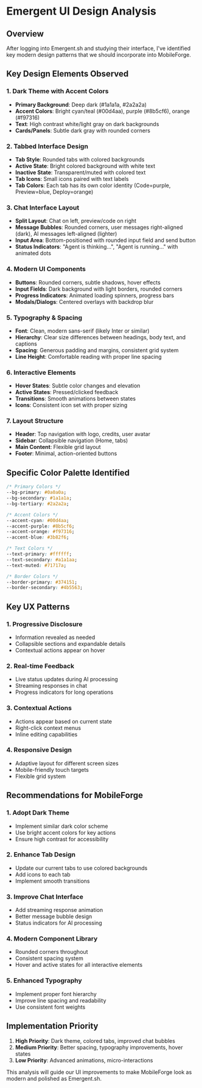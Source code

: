 # Emergent UI Design Analysis

## Overview
After logging into Emergent.sh and studying their interface, I've identified key modern design patterns that we should incorporate into MobileForge.

## Key Design Elements Observed

### 1. **Dark Theme with Accent Colors**
- **Primary Background**: Deep dark (#1a1a1a, #2a2a2a)
- **Accent Colors**: Bright cyan/teal (#00d4aa), purple (#8b5cf6), orange (#f97316)
- **Text**: High contrast white/light gray on dark backgrounds
- **Cards/Panels**: Subtle dark gray with rounded corners

### 2. **Tabbed Interface Design**
- **Tab Style**: Rounded tabs with colored backgrounds
- **Active State**: Bright colored background with white text
- **Inactive State**: Transparent/muted with colored text
- **Tab Icons**: Small icons paired with text labels
- **Tab Colors**: Each tab has its own color identity (Code=purple, Preview=blue, Deploy=orange)

### 3. **Chat Interface Layout**
- **Split Layout**: Chat on left, preview/code on right
- **Message Bubbles**: Rounded corners, user messages right-aligned (dark), AI messages left-aligned (lighter)
- **Input Area**: Bottom-positioned with rounded input field and send button
- **Status Indicators**: "Agent is thinking...", "Agent is running..." with animated dots

### 4. **Modern UI Components**
- **Buttons**: Rounded corners, subtle shadows, hover effects
- **Input Fields**: Dark background with light borders, rounded corners
- **Progress Indicators**: Animated loading spinners, progress bars
- **Modals/Dialogs**: Centered overlays with backdrop blur

### 5. **Typography & Spacing**
- **Font**: Clean, modern sans-serif (likely Inter or similar)
- **Hierarchy**: Clear size differences between headings, body text, and captions
- **Spacing**: Generous padding and margins, consistent grid system
- **Line Height**: Comfortable reading with proper line spacing

### 6. **Interactive Elements**
- **Hover States**: Subtle color changes and elevation
- **Active States**: Pressed/clicked feedback
- **Transitions**: Smooth animations between states
- **Icons**: Consistent icon set with proper sizing

### 7. **Layout Structure**
- **Header**: Top navigation with logo, credits, user avatar
- **Sidebar**: Collapsible navigation (Home, tabs)
- **Main Content**: Flexible grid layout
- **Footer**: Minimal, action-oriented buttons

## Specific Color Palette Identified

```css
/* Primary Colors */
--bg-primary: #0a0a0a;
--bg-secondary: #1a1a1a;
--bg-tertiary: #2a2a2a;

/* Accent Colors */
--accent-cyan: #00d4aa;
--accent-purple: #8b5cf6;
--accent-orange: #f97316;
--accent-blue: #3b82f6;

/* Text Colors */
--text-primary: #ffffff;
--text-secondary: #a1a1aa;
--text-muted: #71717a;

/* Border Colors */
--border-primary: #374151;
--border-secondary: #4b5563;
```

## Key UX Patterns

### 1. **Progressive Disclosure**
- Information revealed as needed
- Collapsible sections and expandable details
- Contextual actions appear on hover

### 2. **Real-time Feedback**
- Live status updates during AI processing
- Streaming responses in chat
- Progress indicators for long operations

### 3. **Contextual Actions**
- Actions appear based on current state
- Right-click context menus
- Inline editing capabilities

### 4. **Responsive Design**
- Adaptive layout for different screen sizes
- Mobile-friendly touch targets
- Flexible grid system

## Recommendations for MobileForge

### 1. **Adopt Dark Theme**
- Implement similar dark color scheme
- Use bright accent colors for key actions
- Ensure high contrast for accessibility

### 2. **Enhance Tab Design**
- Update our current tabs to use colored backgrounds
- Add icons to each tab
- Implement smooth transitions

### 3. **Improve Chat Interface**
- Add streaming response animation
- Better message bubble design
- Status indicators for AI processing

### 4. **Modern Component Library**
- Rounded corners throughout
- Consistent spacing system
- Hover and active states for all interactive elements

### 5. **Enhanced Typography**
- Implement proper font hierarchy
- Improve line spacing and readability
- Use consistent font weights

## Implementation Priority

1. **High Priority**: Dark theme, colored tabs, improved chat bubbles
2. **Medium Priority**: Better spacing, typography improvements, hover states
3. **Low Priority**: Advanced animations, micro-interactions

This analysis will guide our UI improvements to make MobileForge look as modern and polished as Emergent.sh.

